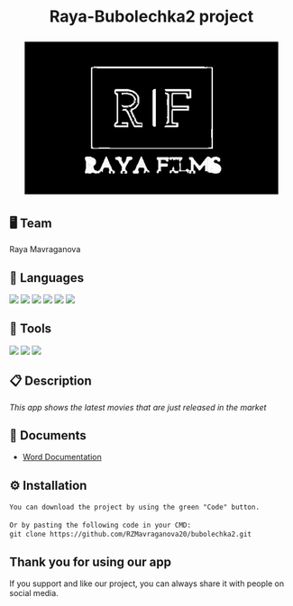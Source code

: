 <h1 align="center">Raya-Bubolechka2 project
<p align="center">
<img src="assets/LOGOO.png" width="450px">
</p>

## 🖥 Team
Raya Mavraganova

## 🚀 Languages 

<p align="left"> 
    <img src="https://yongzhenlow.gallerycdn.vsassets.io/extensions/yongzhenlow/dart-built-value-snippets/1.1.2/1644383280101/Microsoft.VisualStudio.Services.Icons.Default" width = "50px"> 
    <img src="https://pathcreatortutorial.com/wp-content/uploads/2022/01/c-1.png" width = "50px"/>
    <img src="https://upload.wikimedia.org/wikipedia/commons/thumb/6/61/HTML5_logo_and_wordmark.svg/220px-HTML5_logo_and_wordmark.svg.png" width = "50px"/>
    <img src="https://upload.wikimedia.org/wikipedia/commons/thumb/1/18/C_Programming_Language.svg/1200px-C_Programming_Language.svg.png" width = "44px"/>
    <img src="https://developer.apple.com/swift/images/swift-og.png" width = "44px"/>
    <img src="https://cmake.org/wp-content/uploads/2018/11/cmake_logo_slider.png" width = "75px"/>
     

  ## 🔧 Tools 
  <p align="left"> 
    <img src="https://img.icons8.com/color/48/000000/visual-studio-code-2019.png"/>
    <img src="https://img.icons8.com/color/48/000000/git.png"/>
    <img src="https://img.icons8.com/fluency/48/000000/adobe-photoshop.png"/>
      
 ## 📋 Description
    
*This app shows the latest movies that are just released in the market*   
      
 ## 📄 Documents
      
- [Word Documentation](https://github.com/RZMavraganova20/bubolechka2/main/Documentation-Raya.docx)
   

</p>

## ⚙ Installation
```
You can download the project by using the green "Code" button.

Or by pasting the following code in your CMD:
git clone https://github.com/RZMavraganova20/bubolechka2.git
```
## Thank you for using our app
If you support and like our project, you can always share it with people on social media.
   
